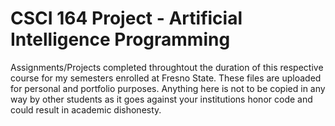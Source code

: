 # CSCI 164 Project - Artificial Intelligence Programming
Assignments/Projects completed throughtout the duration of this respective course for my semesters enrolled at Fresno State. These files are uploaded for personal and portfolio purposes. Anything here is not to be copied in any way by other students as it goes against your institutions honor code and could result in academic dishonesty.
